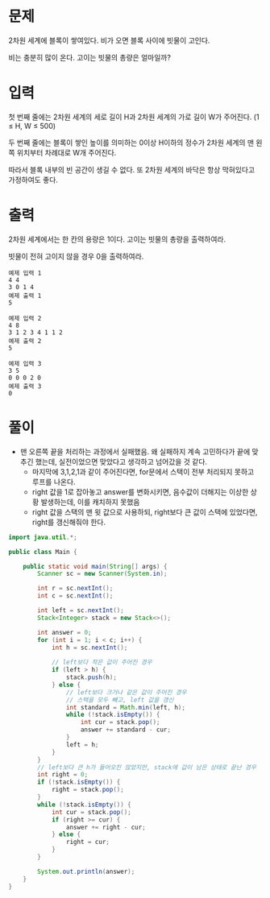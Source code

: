 # 문제
2차원 세계에 블록이 쌓여있다. 비가 오면 블록 사이에 빗물이 고인다.

비는 충분히 많이 온다. 고이는 빗물의 총량은 얼마일까?

# 입력
첫 번째 줄에는 2차원 세계의 세로 길이 H과 2차원 세계의 가로 길이 W가 주어진다. (1 ≤ H, W ≤ 500)

두 번째 줄에는 블록이 쌓인 높이를 의미하는 0이상 H이하의 정수가 2차원 세계의 맨 왼쪽 위치부터 차례대로 W개 주어진다.

따라서 블록 내부의 빈 공간이 생길 수 없다. 또 2차원 세계의 바닥은 항상 막혀있다고 가정하여도 좋다.

# 출력
2차원 세계에서는 한 칸의 용량은 1이다. 고이는 빗물의 총량을 출력하여라.

빗물이 전혀 고이지 않을 경우 0을 출력하여라.
```
예제 입력 1
4 4
3 0 1 4
예제 출력 1
5

예제 입력 2
4 8
3 1 2 3 4 1 1 2
예제 출력 2
5

예제 입력 3
3 5
0 0 0 2 0
예제 출력 3
0
```

# 풀이
- 맨 오른쪽 끝을 처리하는 과정에서 실패했음. 왜 실패하지 계속 고민하다가 끝에 맞추긴 했는데, 실전이었으면 맞았다고 생각하고 넘어갔을 것 같다.
  - 마지막에 3,1,2,1과 같이 주어진다면, for문에서 스택이 전부 처리되지 못하고 루프를 나온다.
  - right 값을 1로 잡아놓고 answer를 변화시키면, 음수값이 더해지는 이상한 상황 발생하는데, 이를 캐치하지 못했음
  - right 값을 스택의 맨 윗 값으로 사용하되, right보다 큰 값이 스택에 있었다면, right를 갱신해줘야 한다.

```java
import java.util.*;

public class Main {

    public static void main(String[] args) {
        Scanner sc = new Scanner(System.in);

        int r = sc.nextInt();
        int c = sc.nextInt();

        int left = sc.nextInt();
        Stack<Integer> stack = new Stack<>();

        int answer = 0;
        for (int i = 1; i < c; i++) {
            int h = sc.nextInt();
            
            // left보다 작은 값이 주어진 경우
            if (left > h) {
                stack.push(h);
            } else {
                // left보다 크거나 같은 값이 주어진 경우
                // 스택을 모두 빼고, left 값을 갱신
                int standard = Math.min(left, h);
                while (!stack.isEmpty()) {
                    int cur = stack.pop();
                    answer += standard - cur;
                }
                left = h;
            }
        }
        // left보다 큰 h가 들어오진 않았지만, stack에 값이 남은 상태로 끝난 경우
        int right = 0;
        if (!stack.isEmpty()) {
            right = stack.pop();
        }
        while (!stack.isEmpty()) {
            int cur = stack.pop();
            if (right >= cur) {
                answer += right - cur;
            } else {
                right = cur;
            }
        }

        System.out.println(answer);
    }
}

```
